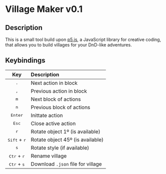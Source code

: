 # Village Maker v0.1

## Description

This is a small tool build upon [p5.js](https://p5js.org/), a JavaScript library for creative coding, that allows you to build villages for your DnD-like adventures.

## Keybindings

| Key | Description |
|:---:|:------------|
| <kbd>.</kbd> | Next action in block |
| <kbd>,</kbd> | Previous action in block |
| <kbd>m</kbd> | Next block of actions |
| <kbd>n</kbd> | Previous block of actions |
| <kbd>Enter</kbd> | Inittate action |
| <kbd>Esc</kbd> | Close active action |
| <kbd>r</kbd> | Rotate object 1º (is available) |
| <kbd>Sift</kbd> + <kbd>r</kbd> | Rotate object 45º (is available) |
| <kbd>s</kbd> | Rotate style (if available) |
| <kbd>Ctr</kbd> + <kbd>r</kbd> | Rename village |
| <kbd>Ctr</kbd> + <kbd>s</kbd> | Download `.json` file for village |
